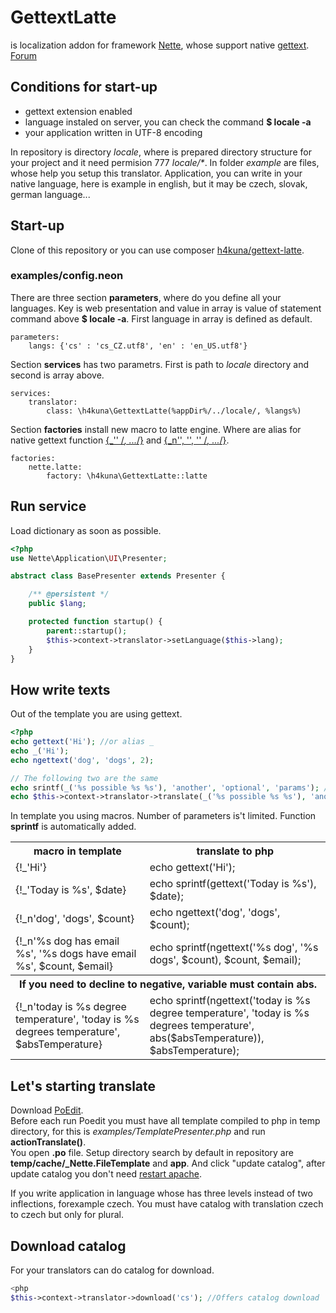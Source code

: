 GettextLatte
===========

is localization addon for framework [Nette](http://nette.org/), whose support native [gettext](http://php.net/manual/en/book.gettext.php).  
[Forum](http://forum.nette.org/cs/12021-gettext-na-100-v-sablonach#p86467)

Conditions for start-up
----------------------
* gettext extension enabled
* language instaled on server, you can check the command **$ locale -a**
* your application written in UTF-8 encoding

In repository is directory _locale_, where is prepared directory structure for your project and it need permision 777 _locale/*_. In folder _example_ are files, whose help you setup this translator. Application, you can write in your native language, here is example in english, but it may be czech, slovak, german language...

Start-up
---------------------
Clone of this repository or you can use composer [h4kuna/gettext-latte](https://packagist.org/packages/h4kuna/gettext-latte).

### examples/config.neon
There are three section **parameters**, where do you define all your languages. Key is web presentation and value in array is value of statement command above **$ locale -a**. First language in array is defined as default.

```
parameters:
    langs: {'cs' : 'cs_CZ.utf8', 'en' : 'en_US.utf8'}
```

Section **services** has two parametrs. First is path to _locale_ directory and second is array above.

```
services:
    translator:
        class: \h4kuna\GettextLatte(%appDir%/../locale/, %langs%)
```

Section **factories** install new macro to latte engine. Where are alias for native gettext function [{_'' /*, ...*/}](http://www.php.net/manual/en/function.gettext.php) and [{_n'', '', '' /*, ...*/}](http://www.php.net/manual/en/function.ngettext.php).

```
factories:
    nette.latte:
        factory: \h4kuna\GettextLatte::latte
```
Run service
-------------------
Load dictionary as soon as possible.

```php
<?php
use Nette\Application\UI\Presenter;

abstract class BasePresenter extends Presenter {

    /** @persistent */
    public $lang;

    protected function startup() {
        parent::startup();
        $this->context->translator->setLanguage($this->lang);
    }
}
```
How write texts
---------------
Out of the template you are using gettext.

```php
<?php
echo gettext('Hi'); //or alias _
echo _('Hi');
echo ngettext('dog', 'dogs', 2);

// The following two are the same
echo srintf(_('%s possible %s %s'), 'another', 'optional', 'params'); // is faster
echo $this->context->translator->translate(_('%s possible %s %s'), 'another', 'optional', 'params');

```

In template you using macros. Number of parameters is't limited. Function **sprintf** is automatically added.

<table>
<tr>
<th>macro in template</th><th>translate to php</th>
</tr>
<tr>
<td>{!_'Hi'}</td><td>echo gettext('Hi');</td>
</tr>
<tr>
<td>{!_'Today is %s', $date}</td><td>echo sprintf(gettext('Today is %s'), $date);</td>
</tr>
<tr>
<td>{!_n'dog', 'dogs', $count}</td><td>echo ngettext('dog', 'dogs', $count);</td>
</tr>
<tr>
<td>{!_n'%s dog has email %s', '%s dogs have email %s', $count, $email}</td><td>echo sprintf(ngettext('%s dog', '%s dogs', $count), $count, $email);</td>
</tr>
<tr>
<th colspan="2">If you need to decline to negative, variable must contain abs.</th>
</tr>
<tr>
<td>{!_n'today is %s degree temperature', 'today is %s degrees temperature', $absTemperature}</td><td>echo sprintf(ngettext('today is %s degree temperature', 'today is %s degrees temperature', abs($absTemperature)), $absTemperature);</td>
</tr>
</table>

Let's starting translate
---------------------
Download [PoEdit](http://www.poedit.net/download.php).  
Before each run Poedit you must have all template compiled to php in temp directory, for this is _examples/TemplatePresenter.php_ and run **actionTranslate()**.  
You open **.po** file. Setup directory search by default in repository are **temp/cache/_Nette.FileTemplate** and **app**. And click "update catalog", after update catalog you don't need [restart apache](http://php.net/manual/en/function.gettext.php#110735). 


If you write application in language whose has three levels instead of two inflections, forexample czech. You must have catalog with translation czech to czech but only for plural.

Download catalog
---------------
For your translators can do catalog for download.

```php
<php
$this->context->translator->download('cs'); //Offers catalog download
```
